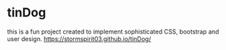 # tinDog
this is a fun project created to implement sophisticated CSS, bootstrap and user design.
https://stormspirit03.github.io/tinDog/
